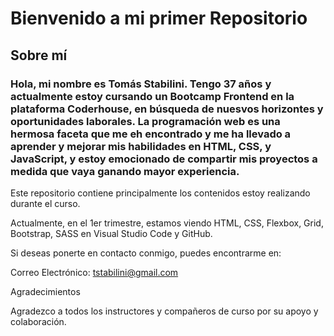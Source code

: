 # Bienvenido a mi primer Repositorio

## Sobre mí

### Hola, mi nombre es Tomás Stabilini. Tengo 37 años y actualmente estoy cursando un Bootcamp Frontend en la plataforma Coderhouse, en búsqueda de nuesvos horizontes y oportunidades laborales. La programación web es una hermosa faceta que me eh encontrado y me ha llevado a aprender y mejorar mis habilidades en HTML, CSS, y JavaScript, y estoy emocionado de compartir mis proyectos a medida que vaya ganando mayor experiencia.

Este repositorio contiene principalmente los contenidos estoy realizando durante el curso.

Actualmente, en el 1er trimestre, estamos viendo HTML, CSS, Flexbox, Grid, Bootstrap, SASS en Visual Studio Code y GitHub.

Si deseas ponerte en contacto conmigo, puedes encontrarme en:

Correo Electrónico: tstabilini@gmail.com

Agradecimientos


Agradezco a todos los instructores y compañeros de curso por su apoyo y colaboración.
